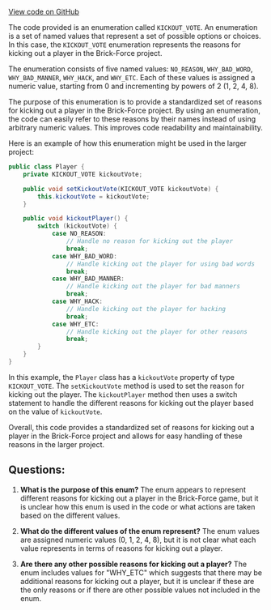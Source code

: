 [View code on GitHub](https://github.com/TieHaxJan/Brick-Force/Assembly-CSharp\KICKOUT_VOTE.cs)

The code provided is an enumeration called `KICKOUT_VOTE`. An enumeration is a set of named values that represent a set of possible options or choices. In this case, the `KICKOUT_VOTE` enumeration represents the reasons for kicking out a player in the Brick-Force project.

The enumeration consists of five named values: `NO_REASON`, `WHY_BAD_WORD`, `WHY_BAD_MANNER`, `WHY_HACK`, and `WHY_ETC`. Each of these values is assigned a numeric value, starting from 0 and incrementing by powers of 2 (1, 2, 4, 8). 

The purpose of this enumeration is to provide a standardized set of reasons for kicking out a player in the Brick-Force project. By using an enumeration, the code can easily refer to these reasons by their names instead of using arbitrary numeric values. This improves code readability and maintainability.

Here is an example of how this enumeration might be used in the larger project:

```java
public class Player {
    private KICKOUT_VOTE kickoutVote;

    public void setKickoutVote(KICKOUT_VOTE kickoutVote) {
        this.kickoutVote = kickoutVote;
    }

    public void kickoutPlayer() {
        switch (kickoutVote) {
            case NO_REASON:
                // Handle no reason for kicking out the player
                break;
            case WHY_BAD_WORD:
                // Handle kicking out the player for using bad words
                break;
            case WHY_BAD_MANNER:
                // Handle kicking out the player for bad manners
                break;
            case WHY_HACK:
                // Handle kicking out the player for hacking
                break;
            case WHY_ETC:
                // Handle kicking out the player for other reasons
                break;
        }
    }
}
```

In this example, the `Player` class has a `kickoutVote` property of type `KICKOUT_VOTE`. The `setKickoutVote` method is used to set the reason for kicking out the player. The `kickoutPlayer` method then uses a switch statement to handle the different reasons for kicking out the player based on the value of `kickoutVote`.

Overall, this code provides a standardized set of reasons for kicking out a player in the Brick-Force project and allows for easy handling of these reasons in the larger project.
## Questions: 
 1. **What is the purpose of this enum?**
The enum appears to represent different reasons for kicking out a player in the Brick-Force game, but it is unclear how this enum is used in the code or what actions are taken based on the different values.

2. **What do the different values of the enum represent?**
The enum values are assigned numeric values (0, 1, 2, 4, 8), but it is not clear what each value represents in terms of reasons for kicking out a player. 

3. **Are there any other possible reasons for kicking out a player?**
The enum includes values for "WHY_ETC" which suggests that there may be additional reasons for kicking out a player, but it is unclear if these are the only reasons or if there are other possible values not included in the enum.